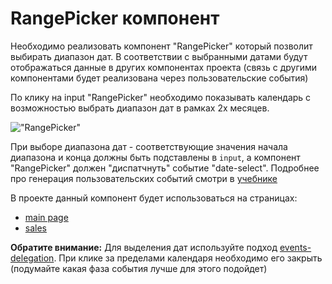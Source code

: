 # RangePicker компонент

Необходимо реализовать компонент "RangePicker" который позволит выбирать диапазон дат.
В соответствии с выбранными датами будут отображаться данные в других компонентах проекта 
(связь с другими компонентами будет реализована через пользовательские события)

По клику на input "RangePicker" необходимо показывать календарь с возможностью выбрать диапазон дат
в рамках 2х месяцев.

!["RangePicker"](range-picker.gif)

При выборе диапазона дат - соответствующие значения начала диапазона и конца должны быть подставлены в `input`, 
а компонент "RangePicker" должен "диспатчнуть" событие "date-select".
Подробнее про генерация пользовательских событий смотри в [учебнике](https://learn.javascript.ru/dispatch-events)

В проекте данный компонент будет использоваться на страницах:
* [main page](https://course-js.javascript.ru/)
* [sales](https://course-js.javascript.ru/sales)

**Обратите внимание:**
Для выделения дат используйте подход [events-delegation](https://learn.javascript.ru/event-delegation).
При клике за пределами календаря необходимо его закрыть (подумайте какая фаза события лучше для этого подойдет)

